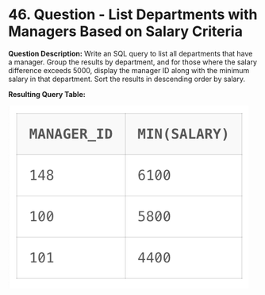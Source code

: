 # 46. Question - List Departments with Managers Based on Salary Criteria

**Question Description:**
Write an SQL query to list all departments that have a manager. Group the results by department, and for those where the salary difference exceeds 5000, display the manager ID along with the minimum salary in that department. Sort the results in descending order by salary.

**Resulting Query Table:**

![alt text](/Sql-ScreenShots/ScreenShot_46.png)
